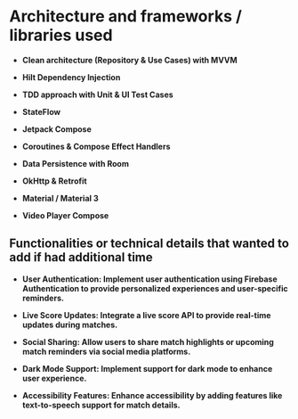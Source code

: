 
# Architecture and frameworks / libraries used

- **Clean architecture (Repository & Use Cases) with MVVM**

- **Hilt Dependency Injection**

- **TDD approach with Unit & UI Test Cases**

- **StateFlow**

- **Jetpack Compose**

- **Coroutines & Compose Effect Handlers**

- **Data Persistence with Room**

- **OkHttp & Retrofit**

- **Material / Material 3**

- **Video Player Compose**

## Functionalities or technical details that wanted to add if had additional time

- **User Authentication: Implement user authentication using Firebase Authentication to provide personalized experiences and user-specific reminders.**

- **Live Score Updates: Integrate a live score API to provide real-time updates during matches.**

- **Social Sharing: Allow users to share match highlights or upcoming match reminders via social media platforms.**

- **Dark Mode Support: Implement support for dark mode to enhance user experience.**

- **Accessibility Features: Enhance accessibility by adding features like text-to-speech support for match details.**
